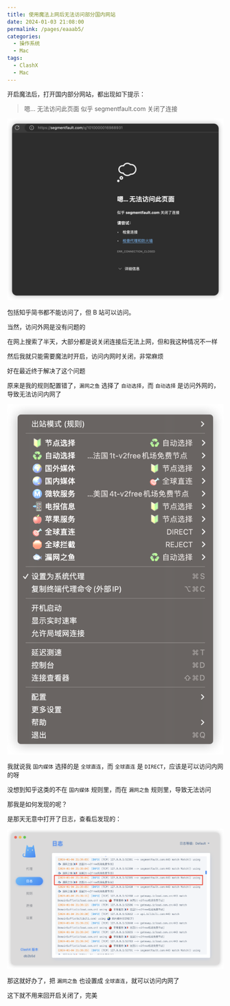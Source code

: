 ```yaml
---
title: 使用魔法上网后无法访问部分国内网站
date: 2024-01-03 21:08:00
permalink: /pages/eaaab5/
categories:
  - 操作系统
  - Mac
tags:
  - ClashX
  - Mac
---
```


开启魔法后，打开国内部分网站，都出现如下提示：

> 嗯… 无法访问此页面
> 似乎 segmentfault.com 关闭了连接

![](../../.vuepress/public/img/mac/068.png)

包括知乎简书都不能访问了，但 B 站可以访问。

当然，访问外网是没有问题的

在网上搜索了半天，大部分都是说关闭连接后无法上网，但和我这种情况不一样

然后我就只能需要魔法时开启，访问内网时关闭，非常麻烦

好在最近终于解决了这个问题

原来是我的规则配置错了，`漏网之鱼` 选择了 `自动选择`，而 `自动选择` 是访问外网的，导致无法访问内网了

![](../../.vuepress/public/img/mac/069.png)

我就说我 `国内媒体` 选择的是 `全球直连`，而 `全球直连` 是 `DIRECT`，应该是可以访问内网的呀

没想到知乎这类的不在 `国内媒体` 规则里，而在 `漏网之鱼` 规则里，导致无法访问

那我是如何发现的呢？

是那天无意中打开了日志，查看后发现的：

![](../../.vuepress/public/img/mac/070.png)

那这就好办了，把 `漏网之鱼` 也设置成 `全球直连`，就可以访问内网了

这下就不用来回开启关闭了，完美
